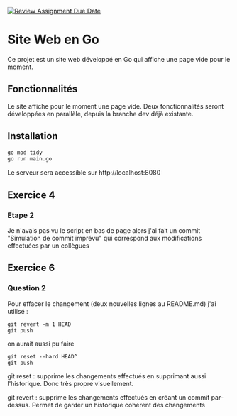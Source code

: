 [![Review Assignment Due Date](https://classroom.github.com/assets/deadline-readme-button-22041afd0340ce965d47ae6ef1cefeee28c7c493a6346c4f15d667ab976d596c.svg)](https://classroom.github.com/a/Bwmh1Xrb)

# Site Web en Go

Ce projet est un site web développé en Go qui affiche une page vide pour le moment. 

## Fonctionnalités

Le site affiche pour le moment une page vide. Deux fonctionnalités seront développées en parallèle, depuis la branche dev déjà existante.

## Installation

```bash
go mod tidy
go run main.go
```

Le serveur sera accessible sur http://localhost:8080

## Exercice 4

### Etape 2

Je n'avais pas vu le script en bas de page alors j'ai fait un commit "Simulation de commit imprévu" qui correspond aux modifications effectuées par un collègues

## Exercice 6

### Question 2

Pour effacer le changement (deux nouvelles lignes au README.md) j'ai utilisé :

```git
git revert -m 1 HEAD
git push
```

on aurait aussi pu faire

```git
git reset --hard HEAD^
git push
```

git reset : supprime les changements effectués en supprimant aussi l'historique. Donc très propre visuellement.

git revert : supprime les changements effectués en créant un commit par-dessus. Permet de garder un historique cohérent des changements
